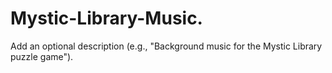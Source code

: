# Mystic-Library-Music.
Add an optional description (e.g., "Background music for the Mystic Library puzzle game").
